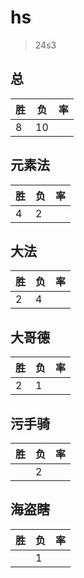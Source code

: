 # hs

> 24s3

## 总
|胜|负|率|
|-|-|-|
|8|10||

## 元素法
|胜|负|率|
|-|-|-|
|4|2||

## 大法
|胜|负|率|
|-|-|-|
|2|4||

## 大哥德
|胜|负|率|
|-|-|-|
|2|1||

## 污手骑
|胜|负|率|
|-|-|-|
||2||

## 海盗瞎
|胜|负|率|
|-|-|-|
||1||
